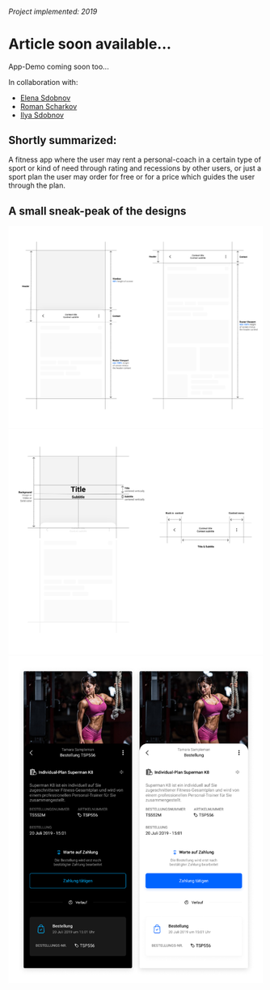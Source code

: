###### *Project implemented: 2019*

# Article soon available...
App-Demo coming soon too...

In collaboration with:
- [Elena Sdobnov](https://t.me/elenanike)
- [Roman Scharkov](https://github.com/romshark)
- [Ilya Sdobnov](https://www.linkedin.com/in/ilya-sdobnov-18a669137/)

## Shortly summarized:
A fitness app where the user may rent a personal-coach in a certain type of sport or kind of need through rating and recessions by other users, or just a sport plan the user may order for free or for a price which guides the user through the plan.

## A small sneak-peak of the designs
![FitCat App design concept #1](projects/fitcat_app/media/fitcat_app_design_concept.svg)
![FitCat App design concept #2](projects/fitcat_app/media/fitcat_app_design_concept_2.svg)
![FitCat App design concept #2](projects/fitcat_app/media/fitcat_app_design_concept_3.png)